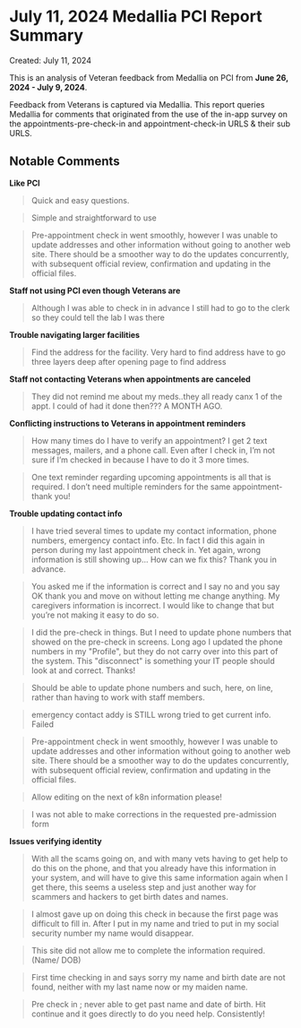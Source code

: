 # July 11, 2024 Medallia PCI Report Summary

Created: July 11, 2024

This is an analysis of Veteran feedback from Medallia on PCI from **June 26, 2024 - July 9, 2024**. 

Feedback from Veterans is captured via Medallia. This report queries Medallia for comments that originated from the use of the in-app survey on the appointments-pre-check-in and appointment-check-in URLS & their sub URLS.

## Notable Comments
**Like PCI**

> Quick and easy questions.<br>


> Simple and straightforward to use<br>


> Pre-appointment check in went smoothly, however I was unable to update addresses and other information without going to another web site. There should be a smoother way to do the updates concurrently, with subsequent official review, confirmation and updating in the official files.<br>




**Staff not using PCI even though Veterans are**


> Although I was able to check in in advance I still had to go to the clerk so they could tell the lab I was there<br>




**Trouble navigating larger facilities**


> Find the address for the facility. Very hard to find address have to go three layers deep after opening page to find address<br>




**Staff not contacting Veterans when appointments are canceled**


> They did not remind me about my meds..they all ready canx 1 of the appt. I could of had it done then??? A MONTH AGO.<br>





**Conflicting instructions to Veterans in appointment reminders**


> How many times do I have to verify an appointment? I get 2 text messages, mailers, and a phone call. Even after I check in, I’m not sure if I’m checked in because I have to do it 3 more times.<br>


> One text reminder regarding upcoming appointments is all that is required.  I don’t need multiple reminders for the same appointment-thank you!<br>




**Trouble updating contact info**


> I have tried several times to update my contact information, phone numbers, emergency contact info. Etc. In fact I did this again in person during my last appointment check in. Yet again, wrong information is still showing up... How can we fix this? Thank you in advance.<br>


> You asked me if the information is correct and I say no and you say OK thank you and move on without letting me change anything. My caregivers information is incorrect. I would like to change that but you’re not making it easy to do so.<br>


> I did the pre-check in things.  But I need to update phone numbers that showed on the pre-check in screens.  Long ago I updated the phone numbers in my "Profile", but they do not carry over into this part of the system.  This "disconnect" is something your IT people should look at and correct.  Thanks!<br>


> Should be able to update phone numbers and such, here, on line, rather than having to work with staff members.<br>


> emergency contact addy is STILL wrong tried to get current info. Failed<br>


> Pre-appointment check in went smoothly, however I was unable to update addresses and other information without going to another web site. There should be a smoother way to do the updates concurrently, with subsequent official review, confirmation and updating in the official files.<br>


> Allow editing on the next of k8n information please!<br>


> I was not able to make corrections in the requested pre-admission form<br>




**Issues verifying identity**


> With all the scams going on, and with many vets having to get help to do this on the phone,  and that you already have this information in your system, and will have to give this same information again when I get there, this seems a useless step and just another way for scammers and hackers to get birth dates and names.<br>


> I almost gave up on doing this check in because the first page was difficult to fill in. After I put in my name and tried to put in my social security number my name would disappear.<br>


> This site did not allow me to complete the information required.  (Name/ DOB)<br>


> First time checking in and says sorry my name and birth date are not found, neither with my last name now or my maiden name.<br>


> Pre check in ; never  able to get past name and date of birth. Hit continue and  it goes directly to  do you need help. Consistently!<br>






